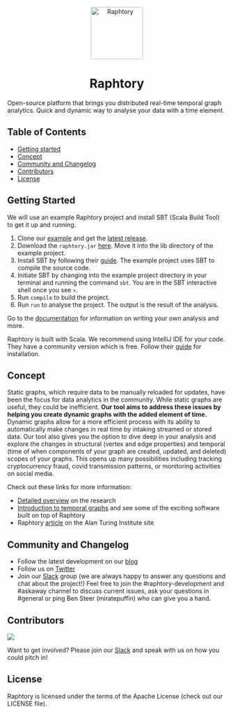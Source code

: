 <p align="center">
  <img src="https://raphtory.github.io/images/raphtory_logo.png" alt="Raphtory" width="120" height="120"/>
</p>
<h1 align="center">Raphtory</h1>

Open-source platform that brings you distributed real-time temporal graph analytics. Quick and dynamic way to analyse your data with a time element. 

## Table of Contents
- [Getting started](#getting-started)
- [Concept](#concept)
- [Community and Changelog](#community-and-changelog)
- [Contributors](#contributors)
- [License](#license)

## Getting Started

We will use an example Raphtory project and install SBT (Scala Build Tool) to get it up and running.  

1. Clone our [example](https://github.com/Raphtory/Examples) and get the [latest release](https://github.com/Raphtory/Raphtory/releases/latest). 
2. Download the `raphtory.jar` [here](https://github.com/Raphtory/Raphtory/releases/latest/download/raphtory.jar). Move it into the lib directory of the example project.
3. Install SBT by following their [guide](https://www.scala-sbt.org/1.x/docs/Setup.html). The example project uses SBT to compile the source code. 
4. Initiate SBT by changing into the example project directory in your terminal and running the command `sbt`. You are in the SBT interactive shell once you see `>`.
5. Run `compile` to build the project. 
6. Run `run` to analyse the project. The output is the result of the analysis.   

Go to the [documentation](https://raphtory.github.io/documentation/install) for information on writing your own analysis and more.

Raphtory is built with Scala. We recommend using IntelliJ IDE for your code. They have a community version which is free. Follow their [guide](https://www.jetbrains.com/idea/download/#section=windows) for installation.

## Concept  

Static graphs, which require data to be manually reloaded for updates, have been the focus for data analytics in the community. While static graphs are useful, they could be inefficient. **Our tool aims to address these issues by helping you create dynamic graphs with the added element of time.** Dynamic graphs allow for a more efficient process with its ability to automatically make changes in real time by intaking streamed or stored data.  Our tool also gives you the option to dive deep in your analysis and explore the changes in structural (vertex and edge properties) and temporal (time of when components of your graph are created, updated, and deleted) scopes of your graphs. This opens up many possibilities including tracking cryptocurrency fraud, covid transmission patterns, or monitoring activities on social media.  

Check out these links for more information:

- [Detailed overview](https://raphtory.github.io/) on the research
- [Introduction to temporal graphs](https://chorograph.com/demo) and see some of the exciting software built on top of Raphtory
- Raphtory [article](https://www.turing.ac.uk/blog/just-add-time-dizzying-potential-dynamic-graphs) on the Alan Turing Institute site

## Community and Changelog  

- Follow the latest development on our [blog](https://raphtory.github.io/blog/)
- Follow us on [Twitter](https://twitter.com/raphtory)
- Join our [Slack](https://join.slack.com/t/raphtory/shared_invite/zt-jd5mce91-vDxEiFBILC_G2ilZPdvDaA) group (we are always happy to answer any questions and chat about the project!) Feel free to join the #raphtory-development and #askaway channel to discuss current issues, ask your questions in #general or ping Ben Steer (miratepuffin) who can give you a hand.

## Contributors

<a href="https://github.com/raphtory/raphtory/graphs/contributors"><img src="https://contrib.rocks/image?repo=raphtory/raphtory"/></a>

Want to get involved? Please join our [Slack](https://join.slack.com/t/raphtory/shared_invite/zt-jd5mce91-vDxEiFBILC_G2ilZPdvDaA) and speak with us on how you could pitch in!

## License  

Raphtory is licensed under the terms of the Apache License (check out our LICENSE file).



